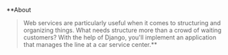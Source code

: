 **About
> Web services are particularly useful when it comes to structuring and organizing things. 
> What needs structure more than a crowd of waiting customers? 
> With the help of Django, you'll implement an application that manages the line at a car service center.**
